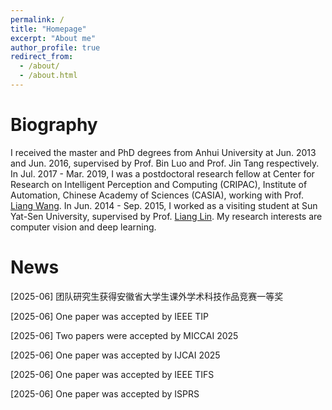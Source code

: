 ```yaml
---
permalink: /
title: "Homepage"
excerpt: "About me"
author_profile: true
redirect_from: 
  - /about/
  - /about.html
---
```


Biography
======
I received the master and PhD degrees from Anhui University at Jun. 2013 and Jun. 2016, supervised by Prof. Bin Luo and Prof. Jin Tang respectively. In Jul. 2017 - Mar. 2019, I was a postdoctoral research fellow at Center for Research on Intelligent Perception and Computing (CRIPAC), Institute of Automation, Chinese Academy of Sciences (CASIA), working with Prof. [Liang Wang](http://www.cbsr.ia.ac.cn/users/liangwang/). In Jun. 2014 - Sep. 2015, I worked as a visiting student at Sun Yat-Sen University, supervised by Prof. [Liang Lin](http://www.linliang.net/). My research interests are computer vision and deep learning.





News
======
[2025-06] 团队研究生获得安徽省大学生课外学术科技作品竞赛一等奖

[2025-06] One paper was accepted by IEEE TIP

[2025-06] Two papers were accepted by MICCAI 2025

[2025-06] One paper was accepted by IJCAI 2025

[2025-06] One paper was accepted by IEEE TIFS

[2025-06] One paper was accepted by ISPRS

